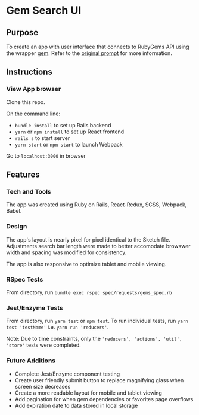 # Gem Search UI

## Purpose
To create an app with user interface that connects to RubyGems API using the wrapper [gem](https://github.com/rubygems/gems). Refer to the [original prompt](https://github.com/fafafariba/gem-search-ui/blob/master/original-readme.md) for more information.

## Instructions

### View App browser
Clone this repo.

On the command line:
- `bundle install` to set up Rails backend
- `yarn` or `npm install` to set up React frontend
- `rails s` to start server
- `yarn start` or `npm start` to launch Webpack
 
Go to `localhost:3000` in browser

## Features

### Tech and Tools
The app was created using Ruby on Rails, React-Redux, SCSS, Webpack, Babel.

### Design
The app's layout is nearly pixel for pixel identical to the Sketch file. Adjustments search bar length were made to better accomodate browswer width and spacing was modified for consistency.

The app is also responsive to optimize tablet and mobile viewing.

### RSpec Tests
From directory, run `bundle exec rspec spec/requests/gems_spec.rb`

### Jest/Enzyme Tests 
From directory, run `yarn test` or `npm test`. To run individual tests, run `yarn test 'testName'` i.e. `yarn run 'reducers'`.

Note: Due to time constraints, only the `'reducers', 'actions', 'util', 'store'` tests were completed.

### Future Additions
- Complete Jest/Enzyme component testing
- Create user friendly submit button to replace magnifying glass when screen size decreases
- Create a more readable layout for mobile and tablet viewing
- Add pagination for when gem dependencies or favorites page overflows
- Add expiration date to data stored in local storage
